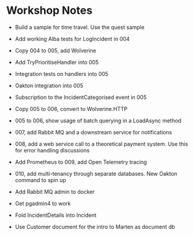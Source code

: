 # Workshop Notes

* Build a sample for time travel. Use the quest sample
* Add working Alba tests for LogIncident in 004
* Copy 004 to 005, add Wolverine
* Add TryPrioritiseHandler into 005
* Integration tests on handlers into 005
* Oakton integration into 005
* Subscription to the IncidentCategorised event in 005
* Copy 005 to 006, convert to Wolverine.HTTP
* 005 to 006, show usage of batch querying in a LoadAsync method
* 007, add Rabbit MQ and a downstream service for notifications
* 008, add a web service call to a theoretical payment system. Use this for error handling discussions
* Add Prometheus to 009, add Open Telemetry tracing
* 010, add multi-tenancy through separate databases. New Oakton command to spin up 
* Add Rabbit MQ admin to docker
* Get pgadmin4 to work


* Fold IncidentDetails into Incident
* Use Customer document for the intro to Marten as document db
